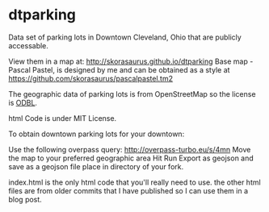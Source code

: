 dtparking
=========

Data set of parking lots in Downtown Cleveland, Ohio that are publicly accessable. 

View them in a map at: http://skorasaurus.github.io/dtparking 
Base map - Pascal Pastel, is designed by me and can be obtained as a style at https://github.com/skorasaurus/pascalpastel.tm2

The geographic data of parking lots is from OpenStreetMap so the license is [ODBL](http://www.openstreetmap.org/copyright). 

html Code is under MIT License. 

To obtain downtown parking lots for your downtown: 

Use the following overpass query: http://overpass-turbo.eu/s/4mn
Move the map to your preferred geographic area 
Hit Run 
Export as geojson and save as a geojson file place in directory of your fork. 

index.html is the only html code that you'll really need to use. the other html files are from older commits that I have published so I can use them in a blog post. 

